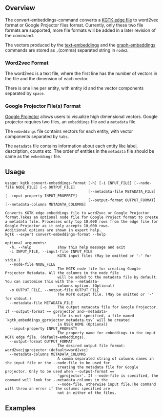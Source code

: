 ## Overview

The convert-embeddings-command converts a [KGTK edge file](../specification.md/#edge-file-format)
to word2vec format or Google Projector files format. Currently, only these two file formats are supported, more file formats will be added in a later revision of the command.

The vectors produced by the [text-embeddings](../analysis/text_embedding.md) and the [graph-embeddings](../analysis/graph_embeddings.md)
commands are stored as `,`(comma) separated string in `node2`.

### Word2vec Format

The word2vec is a text file, where the first line has the number of vectors in the file and the dimension of each vector.

There is one line per entity, with entity id and the vector components separated by `space`.

### Google Projector File(s) Format

[Google Projector](https://projector.tensorflow.org/) allows users to visualize high dimensional vectors. Google projector
requires two files, an `embeddings` file and a `metadata` file.

The `embeddings` file contains vectors for each entity, with vector components separated by `tabs`.

The `metadata` file contains information about each entity like label, description, counts etc. The order of entities in the `metadata`
file should be same as the `embeddings` file.


## Usage
```
usage: kgtk convert-embeddings-format [-h] [-i INPUT_FILE] [--node-file NODE_FILE] [-o OUTPUT_FILE]
                                      [--metadata-file METADATA_FILE] [--input-property INPUT_PROPERTY]
                                      [--output-format OUTPUT_FORMAT] [--metadata-columns METADATA_COLUMNS]

Converts KGTK edge embeddings file to word2vec or Google Projector format.Takes an optional node file for Google Project format to create a metadata file. Processes only top 10,000 rows from the edge file for Google Projector as it only accepts 10,000 rows.
Additional options are shown in expert help.
kgtk --expert convert-embeddings-format --help

optional arguments:
  -h, --help            show this help message and exit
  -i INPUT_FILE, --input-file INPUT_FILE
                        KGTK input files (May be omitted or '-' for stdin.)
  --node-file NODE_FILE
                        The KGTK node file for creating Google Projector Metadata. All the columns in the node file
                        will be added to the metadata file by default. You can customise this with the --metadata-
                        columns option. (Optional)
  -o OUTPUT_FILE, --output-file OUTPUT_FILE
                        The KGTK output file. (May be omitted or '-' for stdout.)
  --metadata-file METADATA_FILE
                        The output metadata file for Google Projector. If --output-format == gprojector and--metadata-
                        file is not specified, a file named `kgtk_embeddings_gprojector_metadata.tsv` will be created
                        in USER_HOME (Optional)
  --input-property INPUT_PROPERTY
                        The property name for embeddings in the input KGTK edge file. (default=embeddings).
  --output-format OUTPUT_FORMAT
                        The desired output file format: word2vec|gprojector (default=word2vec)
  --metadata-columns METADATA_COLUMNS
                        A comma separated string of columns names in the input file or the --node-file to be used for
                        creating the metadata file for Google projector. Only to be used when --output-format ==
                        'gprojector'. If --node-file is specified, the command will look for --metadata-columns in the
                        --node-file, otherwise input file.The command will throw an error if the columns specified are
                        not in either of the files.
```

## Examples

###